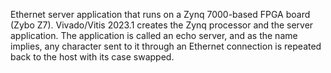 Ethernet server application that runs on a Zynq 7000-based FPGA board (Zybo Z7). Vivado/Vitis 2023.1 creates the Zynq processor and the server application. The application is called an echo server, and as the name implies, any character sent to it through an Ethernet connection is repeated back to the host with its case swapped.